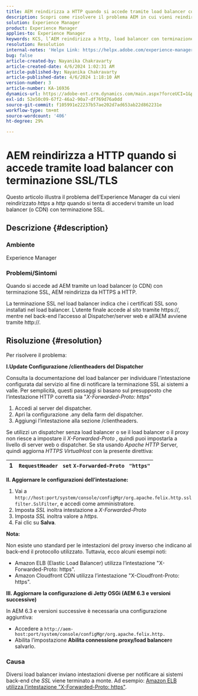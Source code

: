 ```yaml
---
title: AEM reindirizza a HTTP quando si accede tramite load balancer con terminazione SSL/TLS
description: Scopri come risolvere il problema AEM in cui vieni reindirizzato a http quando accedi a AEM tramite load balancer con terminazione SSL/TLS.
solution: Experience Manager
product: Experience Manager
applies-to: Experience Manager
keywords: KCS, l’AEM reindirizza a http, load balancer con terminazione SSL/TLS
resolution: Resolution
internal-notes: 'Helpx Link: https://helpx.adobe.com/experience-manager/kb/AEM-redirecting-back-to-http-on-accessed-via-SSL-terminated-Load-Balancer.html'
bug: false
article-created-by: Nayanika Chakravarty
article-created-date: 4/6/2024 1:02:31 AM
article-published-by: Nayanika Chakravarty
article-published-date: 4/6/2024 1:18:10 AM
version-number: 3
article-number: KA-16936
dynamics-url: https://adobe-ent.crm.dynamics.com/main.aspx?forceUCI=1&pagetype=entityrecord&etn=knowledgearticle&id=0e02b555-b1f3-ee11-904b-0022480a40c2
exl-id: 52e50c09-67f2-46a2-90a7-df769d76a0dd
source-git-commit: f105991e22237b57ae202d7ad653ab22d862231e
workflow-type: tm+mt
source-wordcount: '406'
ht-degree: 29%

---
```


# AEM reindirizza a HTTP quando si accede tramite load balancer con terminazione SSL/TLS


Questo articolo illustra il problema dell’Experience Manager da cui vieni reindirizzato *https* a *http* quando si tenta di accedervi tramite un load balancer (o CDN) con terminazione SSL.

## Descrizione {#description}


### <b>Ambiente</b>

Experience Manager

### <b>Problemi/Sintomi</b>

Quando si accede ad AEM tramite un load balancer (o CDN) con terminazione SSL, AEM reindirizza da HTTPS a HTTP.

La terminazione SSL nel load balancer indica che i certificati SSL sono installati nel load balancer. L’utente finale accede al sito tramite https://, mentre nel back-end l’accesso al Dispatcher/server web e all’AEM avviene tramite http://.




## Risoluzione {#resolution}


Per risolvere il problema:

<b>I.Update Configurazione /clientheaders del Dispatcher</b>

Consulta la documentazione del load balancer per individuare l’intestazione configurata dal servizio al fine di notificare la terminazione SSL ai sistemi a valle. Per semplicità, questi passaggi si basano sul presupposto che l’intestazione HTTP corretta sia &quot;*X-Forwarded-Proto: https*&quot;

1. Accedi al server del dispatcher.
2. Apri la configurazione .any della farm del dispatcher.
3. Aggiungi l’intestazione alla sezione /clientheaders.


Se utilizzi un dispatcher senza load balancer o se il load balancer o il proxy non riesce a impostare il *X-Forwarded-Proto* , quindi puoi impostarla a livello di server web o dispatcher. Se sta usando *Apache HTTP* Server, quindi aggiorna *HTTPS VirtualHost* con la presente direttiva:


| 1 | `RequestHeader ` `set` `X-Forwarded-Proto ` `"https"` |
| --- | --- |


<b>II. Aggiornare le configurazioni dell’intestazione:</b>

1. Vai a `http://host:port/system/console/configMgr/org.apache.felix.http.sslfilter.SslFilter`, e accedi come amministratore.
2. Imposta *SSL* inoltra intestazione a *X-Forwarded-Proto*
3. Imposta *SSL* inoltra valore a *https*.
4. Fai clic su <b>Salva</b>.


<b>Nota:</b>

Non esiste uno standard per le intestazioni del proxy inverso che indicano al back-end il protocollo utilizzato. Tuttavia, ecco alcuni esempi noti:

- Amazon ELB (Elastic Load Balancer) utilizza l’intestazione &quot;X-Forwarded-Proto: https&quot;.
- Amazon Cloudfront CDN utilizza l’intestazione &quot;X-Cloudfront-Proto: https&quot;.


<b>III. Aggiornare la configurazione di Jetty OSGi (AEM 6.3 e versioni successive)</b>

In AEM 6.3 e versioni successive è necessaria una configurazione aggiuntiva:

- Accedere a `http://aem-host:port/system/console/configMgr/org.apache.felix.http.`
- Abilita l’impostazione <b>Abilita connessione proxy/load balancer</b>e salvarlo.


### Causa

Diversi load balancer inviano intestazioni diverse per notificare ai sistemi back-end che *SSL* viene terminato a monte. Ad esempio: [Amazon ELB utilizza l’intestazione &quot;X-Forwarded-Proto: https&quot;](https://docs.aws.amazon.com/it_it/elasticloadbalancing/latest/classic/x-forwarded-headers.html#x-forwarded-proto).
